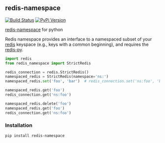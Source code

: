 ## redis-namespace

[![Build Status][travis-image]][travis-url] [![PyPi Version][pypi-image]][pypi-url]

[redis-namespace](https://github.com/resque/redis-namespace) for python

Redis namespace provides an interface to a namespaced subset of your [redis](https://redis.io) keyspace (e.g., keys with a common beginning), and requires the [redis-py](https://github.com/andymccurdy/redis-py).

```python
import redis
from redis_namespace import StrictRedis

redis_connection = redis.StrictRedis()
namespaced_redis = StrictRedis(namespace='ns:')
namespaced_redis.set('foo', 'bar')  # redis_connection.set('ns:foo', 'bar')

namespaced_redis.get('foo')
redis_connection.get('ns:foo')

namespaced_redis.delete('foo')
namespaced_redis.get('foo')
redis_connection.get('ns:foo')
```


### Installation

`pip install redis-namespace`


[travis-url]: https://travis-ci.org/guokr/redis-namespace
[travis-image]: https://travis-ci.org/guokr/redis-namespace.svg

[pypi-url]: https://pypi.python.org/pypi/redis-namespace/
[pypi-image]: https://img.shields.io/pypi/v/redis-namespace.svg?style=flat-square